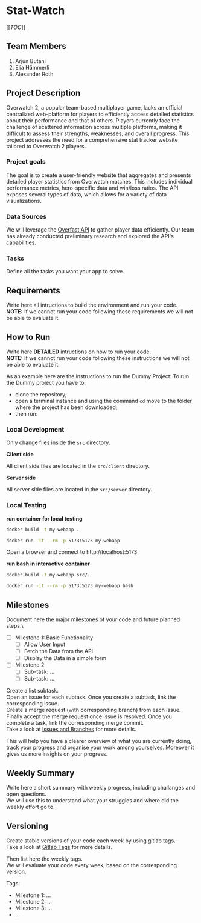 # Stat-Watch

[[_TOC_]]

## Team Members
1. Arjun Butani
2. Elia Hämmerli
3. Alexander Roth

## Project Description 
 Overwatch 2, a popular team-based multiplayer game, lacks an official centralized web-platform for players to efficiently access detailed statistics about their performance and that of others. Players currently face the challenge of scattered information across multiple platforms, making it difficult to assess their strengths, weaknesses, and overall progress. This project addresses the need for a comprehensive stat tracker website tailored to Overwatch 2 players.

### Project goals
The goal is to create a user-friendly website that aggregates and presents detailed player statistics from Overwatch matches. This includes individual performance metrics, hero-specific data and win/loss ratios. The API exposes several types of data, which allows for a variety of data visualizations.

### Data Sources
We will leverage the [Overfast API](https://overfast-api.tekrop.fr/) to gather player data efficiently. Our team has already conducted preliminary research and explored the API's capabilities. 

### Tasks
Define all the tasks you want your app to solve.


## Requirements
Write here all intructions to build the environment and run your code.\
**NOTE:** If we cannot run your code following these requirements we will not be able to evaluate it.

## How to Run
Write here **DETAILED** intructions on how to run your code.\
**NOTE:** If we cannot run your code following these instructions we will not be able to evaluate it.

As an example here are the instructions to run the Dummy Project:
To run the Dummy project you have to:
- clone the repository;
- open a terminal instance and using the command ```cd``` move to the folder where the project has been downloaded;
- then run:


### Local Development

Only change files inside the `src` directory.

**Client side**

All client side files are located in the `src/client` directory.

**Server side**

All server side files are located in the `src/server` directory.

### Local Testing

**run container for local testing**

```bash
docker build -t my-webapp .

docker run -it --rm -p 5173:5173 my-webapp
```
Open a browser and connect to http://localhost:5173

**run bash in interactive container**
```bash
docker build -t my-webapp src/.

docker run -it --rm -p 5173:5173 my-webapp bash
```


## Milestones
Document here the major milestones of your code and future planned steps.\
- [ ] Milestone 1: Basic Functionality
  - [ ] Allow User Input
  - [ ] Fetch the Data from the API
  - [ ] Display the Data in a simple form

- [ ] Milestone 2
  - [ ] Sub-task: ...
  - [ ] Sub-task: ...

Create a list subtask.\
Open an issue for each subtask. Once you create a subtask, link the corresponding issue.\
Create a merge request (with corresponding branch) from each issue.\
Finally accept the merge request once issue is resolved. Once you complete a task, link the corresponding merge commit.\
Take a look at [Issues and Branches](https://www.youtube.com/watch?v=DSuSBuVYpys) for more details. 

This will help you have a clearer overview of what you are currently doing, track your progress and organise your work among yourselves. Moreover it gives us more insights on your progress.  

## Weekly Summary 
Write here a short summary with weekly progress, including challanges and open questions.\
We will use this to understand what your struggles and where did the weekly effort go to.

## Versioning
Create stable versions of your code each week by using gitlab tags.\
Take a look at [Gitlab Tags](https://docs.gitlab.com/ee/topics/git/tags.html) for more details. 

Then list here the weekly tags. \
We will evaluate your code every week, based on the corresponding version.

Tags:
- Milestone 1: ...
- Milestone 2: ...
- Milestone 3: ...
- ...



